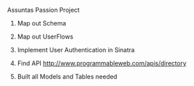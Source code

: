 Assuntas Passion Project

1. Map out Schema

2. Map out UserFlows

3. Implement User Authentication in Sinatra

4. Find API
http://www.programmableweb.com/apis/directory

5. Built all Models and Tables needed
